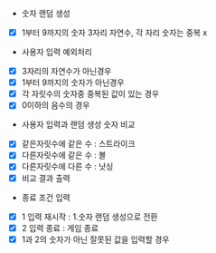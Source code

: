 - 숫자 랜덤 생성

*[x] 1부터 9까지의 숫자 3자리 자연수, 각 자리 숫자는 중복 x

- 사용자 입력 예외처리

*[x] 3자리의 자연수가 아닌경우
*[x] 1부터 9까지의 숫자가 아닌경우
*[x] 각 자릿수의 숫자중 중복된 값이 있는 경우
*[x] 0이하의 음수의 경우

- 사용자 입력과 랜덤 생성 숫자 비교

*[x] 같은자릿수에 같은 수 : 스트라이크
*[x] 다른자릿수에 같은 수 : 볼
*[x] 다른자릿수에 다른 수 : 낫싱
*[x] 비교 결과 출력

- 종료 조건 입력

*[x] 1 입력 재시작 : 1.숫자 랜덤 생성으로 전환
*[x] 2 입력 종료 : 게임 종료
*[x] 1과 2의 숫자가 아닌 잘못된 값을 입력할 경우